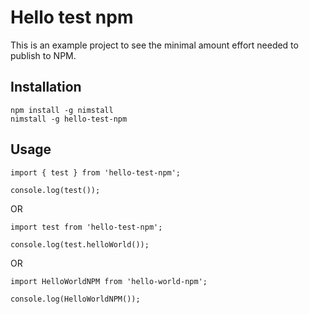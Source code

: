 # Hello test npm

This is an example project to see the minimal amount effort needed to publish to NPM.


## Installation 

```
npm install -g nimstall
nimstall -g hello-test-npm
```

## Usage

```
import { test } from 'hello-test-npm';

console.log(test());

```

OR

```
import test from 'hello-test-npm';

console.log(test.helloWorld());

```

OR


```
import HelloWorldNPM from 'hello-world-npm';

console.log(HelloWorldNPM());

```

